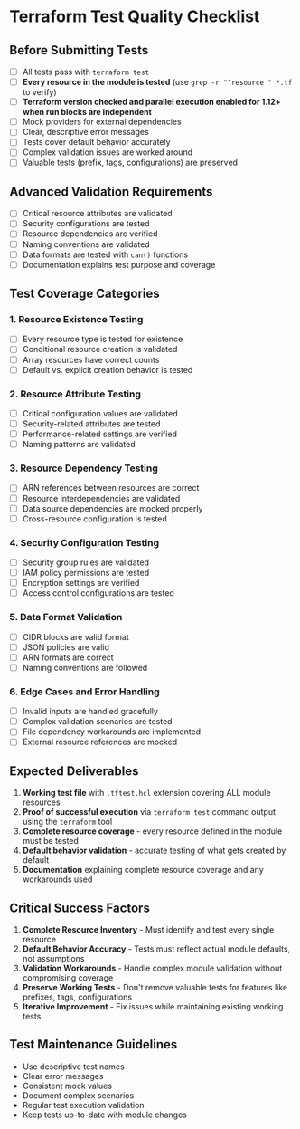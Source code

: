 # Terraform Test Quality Checklist

## Before Submitting Tests
- [ ] All tests pass with `terraform test`
- [ ] **Every resource in the module is tested** (use `grep -r "^resource " *.tf` to verify)
- [ ] **Terraform version checked and parallel execution enabled for 1.12+ when run blocks are independent**
- [ ] Mock providers for external dependencies
- [ ] Clear, descriptive error messages
- [ ] Tests cover default behavior accurately
- [ ] Complex validation issues are worked around
- [ ] Valuable tests (prefix, tags, configurations) are preserved

## Advanced Validation Requirements
- [ ] Critical resource attributes are validated
- [ ] Security configurations are tested
- [ ] Resource dependencies are verified
- [ ] Naming conventions are validated
- [ ] Data formats are tested with `can()` functions
- [ ] Documentation explains test purpose and coverage

## Test Coverage Categories

### 1. Resource Existence Testing
- [ ] Every resource type is tested for existence
- [ ] Conditional resource creation is validated
- [ ] Array resources have correct counts
- [ ] Default vs. explicit creation behavior is tested

### 2. Resource Attribute Testing
- [ ] Critical configuration values are validated
- [ ] Security-related attributes are tested
- [ ] Performance-related settings are verified
- [ ] Naming patterns are validated

### 3. Resource Dependency Testing
- [ ] ARN references between resources are correct
- [ ] Resource interdependencies are validated
- [ ] Data source dependencies are mocked properly
- [ ] Cross-resource configuration is tested

### 4. Security Configuration Testing
- [ ] Security group rules are validated
- [ ] IAM policy permissions are tested
- [ ] Encryption settings are verified
- [ ] Access control configurations are tested

### 5. Data Format Validation
- [ ] CIDR blocks are valid format
- [ ] JSON policies are valid
- [ ] ARN formats are correct
- [ ] Naming conventions are followed

### 6. Edge Cases and Error Handling
- [ ] Invalid inputs are handled gracefully
- [ ] Complex validation scenarios are tested
- [ ] File dependency workarounds are implemented
- [ ] External resource references are mocked

## Expected Deliverables
1. **Working test file** with `.tftest.hcl` extension covering ALL module resources
2. **Proof of successful execution** via `terraform test` command output using the `terraform` tool
3. **Complete resource coverage** - every resource defined in the module must be tested
4. **Default behavior validation** - accurate testing of what gets created by default
5. **Documentation** explaining complete resource coverage and any workarounds used

## Critical Success Factors
1. **Complete Resource Inventory** - Must identify and test every single resource
2. **Default Behavior Accuracy** - Tests must reflect actual module defaults, not assumptions
3. **Validation Workarounds** - Handle complex module validation without compromising coverage
4. **Preserve Working Tests** - Don't remove valuable tests for features like prefixes, tags, configurations
5. **Iterative Improvement** - Fix issues while maintaining existing working tests

## Test Maintenance Guidelines
- Use descriptive test names
- Clear error messages
- Consistent mock values
- Document complex scenarios
- Regular test execution validation
- Keep tests up-to-date with module changes
